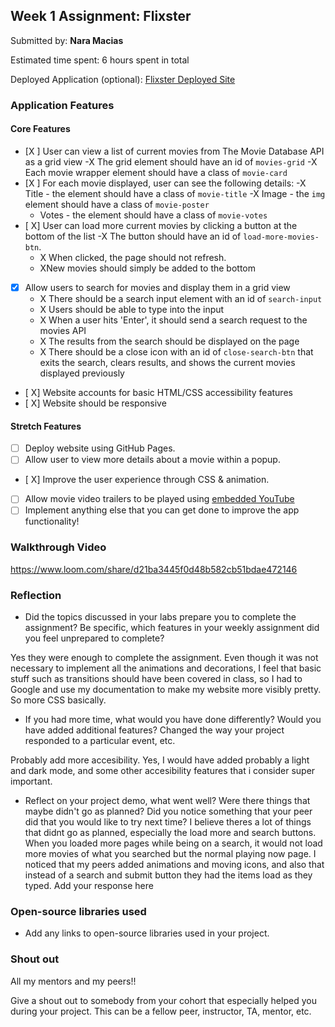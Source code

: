 

## Week 1 Assignment: Flixster

Submitted by: **Nara Macias**

Estimated time spent: 6 hours spent in total

Deployed Application (optional): [Flixster Deployed Site](ADD_LINK_HERE)

### Application Features

#### Core Features

- [X ] User can view a list of current movies from The Movie Database API as a grid view
  -X The grid element should have an id of `movies-grid`
  -X Each movie wrapper element should have a class of `movie-card`
- [X ] For each movie displayed, user can see the following details:
  -X Title - the element should have a class of `movie-title`
  -X Image - the `img` element should have a class of `movie-poster`
  - Votes - the element should have a class of `movie-votes`
- [ X] User can load more current movies by clicking a button at the bottom of the list
  -X The button should have an id of `load-more-movies-btn`.
  - X When clicked, the page should not refresh.
  - XNew movies should simply be added to the bottom
- [X] Allow users to search for movies and display them in a grid view
  - X There should be a search input element with an id of `search-input`
  - X Users should be able to type into the input
  - X When a user hits 'Enter', it should send a search request to the movies API
  - X The results from the search should be displayed on the page
  - X There should be a close icon with an id of `close-search-btn` that exits the search, clears results, and shows the current movies displayed previously
- [ X] Website accounts for basic HTML/CSS accessibility features
- [ X] Website should be responsive

#### Stretch Features

- [ ] Deploy website using GitHub Pages.
- [ ] Allow user to view more details about a movie within a popup.
- [ X] Improve the user experience through CSS & animation.
- [ ] Allow movie video trailers to be played using [embedded YouTube](https://support.google.com/youtube/answer/171780?hl=en)
- [ ] Implement anything else that you can get done to improve the app functionality!

### Walkthrough Video

https://www.loom.com/share/d21ba3445f0d48b582cb51bdae472146

### Reflection

- Did the topics discussed in your labs prepare you to complete the assignment? Be specific, which features in your weekly assignment did you feel unprepared to complete?

Yes they were enough to complete the assignment. Even though it was not necessary to implement all the animations and decorations, I feel that basic stuff such as transitions should have been covered in class, so I had to Google and use my documentation to make my website more visibly pretty. So more CSS basically.


- If you had more time, what would you have done differently? Would you have added additional features? Changed the way your project responded to a particular event, etc.
  
Probably add more accesibility. Yes, I would have added probably a light and dark mode, and some other accesibility features that i consider super important.

- Reflect on your project demo, what went well? Were there things that maybe didn't go as planned? Did you notice something that your peer did that you would like to try next time?
I believe theres a lot of things that didnt go as planned, especially the load more and search buttons. When you loaded more pages while being on a search, it would not load more movies of what you searched but the normal playing now page. I noticed that my peers added animations and moving icons, and also that instead of a search and submit button they had the items load as they typed.
Add your response here

### Open-source libraries used

- Add any links to open-source libraries used in your project.

### Shout out

All my mentors and my peers!!

Give a shout out to somebody from your cohort that especially helped you during your project. This can be a fellow peer, instructor, TA, mentor, etc.
